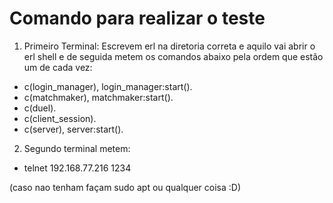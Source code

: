 # Comando para realizar o teste
1) Primeiro Terminal:
Escrevem erl na diretoria correta e aquilo vai abrir o erl shell e de seguida metem os comandos abaixo pela ordem que estão um de cada vez:

- c(login_manager), login_manager:start().
- c(matchmaker), matchmaker:start().
- c(duel).
- c(client_session).
- c(server), server:start().

2) Segundo terminal metem:
- telnet 192.168.77.216 1234

(caso nao tenham façam sudo apt ou qualquer coisa :D)
